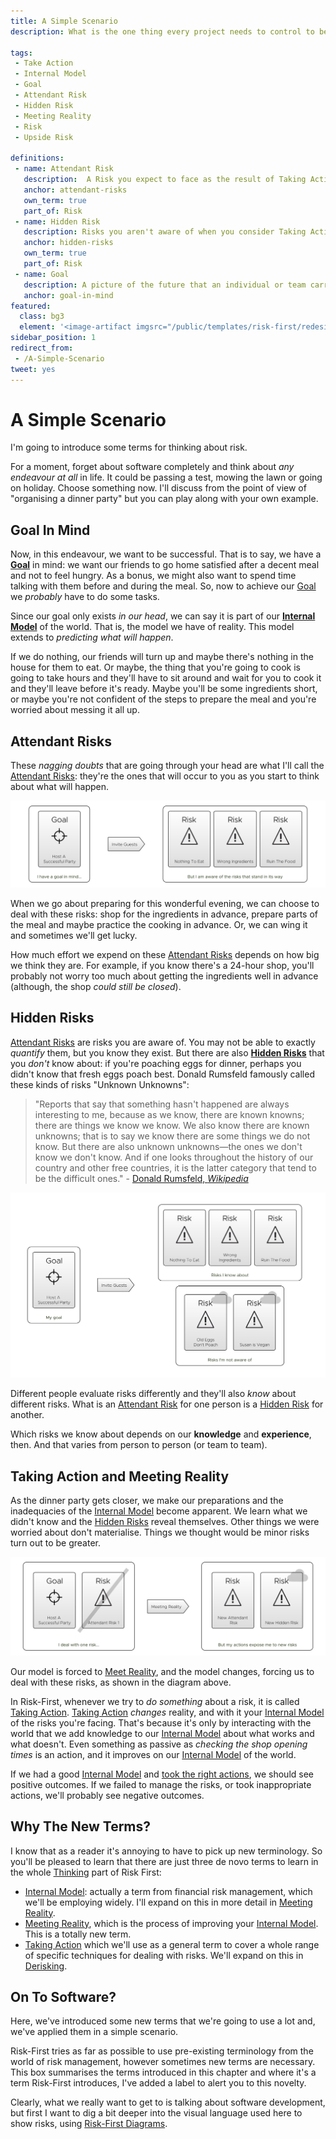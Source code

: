 ```yaml
---
title: A Simple Scenario
description: What is the one thing every project needs to control to be successful?

tags: 
 - Take Action
 - Internal Model
 - Goal
 - Attendant Risk
 - Hidden Risk
 - Meeting Reality
 - Risk
 - Upside Risk

definitions:
 - name: Attendant Risk
   description:  A Risk you expect to face as the result of Taking Action.
   anchor: attendant-risks
   own_term: true
   part_of: Risk
 - name: Hidden Risk
   description: Risks you aren't aware of when you consider Taking Action. i.e. an unknown unknown.
   anchor: hidden-risks
   own_term: true
   part_of: Risk
 - name: Goal
   description: A picture of the future that an individual or team carries within their Internal Model; An imagined destination on the Risk Landscape. A specific Upside Risk we'd like to nurture and realize.
   anchor: goal-in-mind
featured: 
  class: bg3
  element: '<image-artifact imgsrc="/public/templates/risk-first/redesign/risks/goal.svg">A Simple Scenario</image-artifact>'
sidebar_position: 1
redirect_from: 
 - /A-Simple-Scenario
tweet: yes
---
```


# A Simple Scenario

I'm going to introduce some terms for thinking about risk.

For a moment, forget about software completely and think about _any endeavour at all_ in life.  It could be passing a test, mowing the lawn or going on holiday.  Choose something now.   I'll discuss from the point of view of "organising a dinner party" but you can play along with your own example.  

## Goal In Mind

Now, in this endeavour, we want to be successful.  That is to say, we have a **[Goal](/tags/Goal)** in mind:  we want our friends to go home satisfied after a decent meal and not to feel hungry.   As a bonus, we might also want to spend time talking with them before and during the meal.  So, now to achieve our [Goal](/tags/Goal) we *probably* have to do some tasks.  

Since our goal only exists _in our head_, we can say it is part of our **[Internal Model](/tags/Internal-Model)** of the world.  That is, the model we have of reality.  This model extends to _predicting what will happen_.

If we do nothing, our friends will turn up and maybe there's nothing in the house for them to eat.   Or maybe, the thing that you're going to cook is going to take hours and they'll have to sit around and wait for you to cook it and they'll leave before it's ready.  Maybe you'll be some ingredients short, or maybe you're not confident of the steps to prepare the meal and you're worried about messing it all up.  

## Attendant Risks

These _nagging doubts_ that are going through your head are what I'll call the [Attendant Risks](/tags/Attendant-Risk):  they're the ones that will occur to you as you start to think about what will happen. 

![Goal, with the risks you know about](/img/generated/introduction/goal_in_mind.svg)

When we go about preparing for this wonderful evening, we can choose to deal with these risks:  shop for the ingredients in advance, prepare parts of the meal and maybe practice the cooking in advance.  Or, we can wing it and sometimes we'll get lucky.

How much effort we expend on these [Attendant Risks](/tags/Attendant-Risk) depends on how big we think they are.  For example, if you know there's a 24-hour shop, you'll probably not worry too much about getting the ingredients well in advance (although, the shop _could still be closed_).

## Hidden Risks

[Attendant Risks](/tags/Attendant-Risk) are risks you are aware of.  You may not be able to exactly _quantify_ them, but you know they exist.  But there are also **[Hidden Risks](/tags/Attendant-Risk)** that you _don't_ know about: if you're poaching eggs for dinner, perhaps you didn't know that fresh eggs poach best.  Donald Rumsfeld famously called these kinds of risks "Unknown Unknowns":

> "Reports that say that something hasn't happened are always interesting to me, because as we know, there are known knowns; there are things we know we know. We also know there are known unknowns; that is to say we know there are some things we do not know. But there are also unknown unknowns—the ones we don't know we don't know. And if one looks throughout the history of our country and other free countries, it is the latter category that tend to be the difficult ones." - [Donald Rumsfeld, _Wikipedia_](https://en.wikipedia.org/wiki/There_are_known_knowns)

![Goal, the risks you know about and the ones you don't](/img/generated/introduction/hidden_risks.svg)

Different people evaluate risks differently and they'll also _know_ about different risks.  What is an [Attendant Risk](/tags/Attendant-Risk) for one person is a [Hidden Risk](/tags/Attendant-Risk) for another.     

Which risks we know about depends on our **knowledge** and **experience**, then. <!-- tweet-end --> And that varies from person to person (or team to team).  

## Taking Action and Meeting Reality

As the dinner party gets closer, we make our preparations and the inadequacies of the [Internal Model](/tags/Internal-Model) become apparent.  We learn what we didn't know and the [Hidden Risks](/tags/Hidden-Risk) reveal themselves.  Other things we were worried about don't materialise.  Things we thought would be minor risks turn out to be greater.   

![How Taking Action affects Reality, and also changes your Internal Model](/img/generated/introduction/model_vs_reality.svg)

Our model is forced to [Meet Reality](/tags/Meeting-Reality), and the model changes,  forcing us to deal with these risks, as shown in the diagram above.  

In Risk-First, whenever we try to _do something_ about a risk, it is called [Taking Action](/tags/Take-Action).  [Taking Action](/tags/Take-Action) _changes_ reality, and with it your [Internal Model](/tags/Internal-Model) of the risks you're facing.  That's because it's only by interacting with the world that we add knowledge to our [Internal Model](/tags/Internal-Model) about what works and what doesn't.  Even something as passive as _checking the shop opening times_ is an action, and it improves on our [Internal Model](/tags/Internal-Model) of the world.

If we had a good [Internal Model](/tags/Internal-Model) and [took the right actions](/tags/Take-Action), we should see positive outcomes.  If we failed to manage the risks, or took inappropriate actions, we'll probably see negative outcomes.

## Why The New Terms?

I know that as a reader it's annoying to have to pick up new terminology.  So you'll be pleased to learn that there are just three de novo terms to learn in the whole [Thinking](Start) part of Risk First: 

 - [Internal Model](/tags/Internal-Model): actually a term from financial risk management, which we'll be employing widely.  I'll expand on this in more detail in [Meeting Reality](Meeting-Reality).
 - [Meeting Reality](/tags/Meeting-Reality), which is the process of improving your [Internal Model](/tags/Internal-Model).  This is a totally new term.
 - [Taking Action](/tags/Take-Action) which we'll use as a general term to cover a whole range of specific techniques for dealing with risks.  We'll expand on this in [Derisking](De-Risking).

## On To Software?

Here, we've introduced some new terms that we're going to use a lot and, we've applied them in a simple scenario.

<BoxOut title="New Terms" link="/thinking/Glossary" linkText="View Glossary">
Risk-First tries as far as possible to use pre-existing terminology from the world of risk management, however sometimes new terms are necessary.  This box summarises the terms introduced in this chapter and  where it's a term Risk-First introduces, I've added a label to alert you to this novelty.  
<TermList details={frontMatter} /> 
</BoxOut>

Clearly, what we really want to get to is talking about software development, but first I want to dig a bit deeper into the visual language used here to show risks, using [Risk-First Diagrams](Risk-First-Diagrams).
